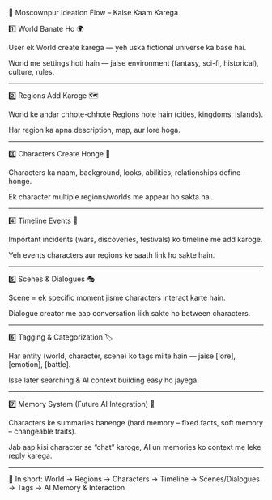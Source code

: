 📜 Moscownpur Ideation Flow – Kaise Kaam Karega

1️⃣ World Banate Ho 🌍

User ek World create karega — yeh uska fictional universe ka base hai.

World me settings hoti hain — jaise environment (fantasy, sci-fi, historical), culture, rules.



---

2️⃣ Regions Add Karoge 🗺

World ke andar chhote-chhote Regions hote hain (cities, kingdoms, islands).

Har region ka apna description, map, aur lore hoga.



---

3️⃣ Characters Create Honge 👤

Characters ka naam, background, looks, abilities, relationships define honge.

Ek character multiple regions/worlds me appear ho sakta hai.



---

4️⃣ Timeline Events 📅

Important incidents (wars, discoveries, festivals) ko timeline me add karoge.

Yeh events characters aur regions ke saath link ho sakte hain.



---

5️⃣ Scenes & Dialogues 🎭

Scene = ek specific moment jisme characters interact karte hain.

Dialogue creator me aap conversation likh sakte ho between characters.



---

6️⃣ Tagging & Categorization 🏷

Har entity (world, character, scene) ko tags milte hain — jaise [lore], [emotion], [battle].

Isse later searching & AI context building easy ho jayega.



---

7️⃣ Memory System (Future AI Integration) 🧠

Characters ke summaries banenge (hard memory – fixed facts, soft memory – changeable traits).

Jab aap kisi character se “chat” karoge, AI un memories ko context me leke reply karega.



---

📌 In short:
World → Regions → Characters → Timeline → Scenes/Dialogues → Tags → AI Memory & Interaction